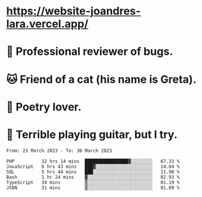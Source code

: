 # https://website-joandres-lara.vercel.app/
# 🐛 Professional reviewer of bugs.
# 🐱 Friend of a cat (his name is Greta).
# 📜 Poetry lover.
# 🎸 Terrible playing guitar, but I try.

<!--START_SECTION:waka-->

```text
From: 23 March 2023 - To: 30 March 2023

PHP          32 hrs 14 mins  ████████████████▓░░░░░░░░   67.33 %
JavaScript   6 hrs 43 mins   ███▓░░░░░░░░░░░░░░░░░░░░░   14.04 %
SQL          5 hrs 44 mins   ███░░░░░░░░░░░░░░░░░░░░░░   11.98 %
Bash         1 hr 24 mins    ▓░░░░░░░░░░░░░░░░░░░░░░░░   02.93 %
TypeScript   34 mins         ▒░░░░░░░░░░░░░░░░░░░░░░░░   01.19 %
JSON         31 mins         ▒░░░░░░░░░░░░░░░░░░░░░░░░   01.09 %
```

<!--END_SECTION:waka-->
